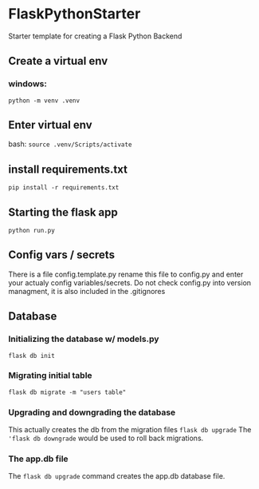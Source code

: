 # FlaskPythonStarter

Starter template for creating a Flask Python Backend

## Create a virtual env

### windows:

`python -m venv .venv`

## Enter virtual env

bash:
`source .venv/Scripts/activate`

## install requirements.txt

`pip install -r requirements.txt`

## Starting the flask app

`python run.py`

## Config vars / secrets

There is a file config.template.py
rename this file to config.py and enter your actualy config variables/secrets.
Do not check config.py into version managment, it is also included in the .gitignores

## Database

### Initializing the database w/ models.py

`flask db init`

### Migrating initial table

`flask db migrate -m "users table"`

### Upgrading and downgrading the database

This actually creates the db from the migration files
`flask db upgrade`
The `'flask db downgrade` would be used to roll back migrations.

### The app.db file

The `flask db upgrade` command creates the app.db database file.
